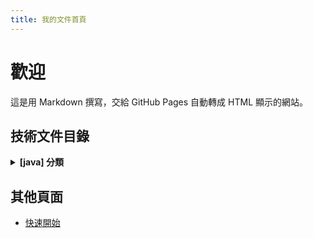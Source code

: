 ```yaml
---
title: 我的文件首頁
---
```


# 歡迎
這是用 Markdown 撰寫，交給 GitHub Pages 自動轉成 HTML 顯示的網站。

<!--生成區域Start-->
## 技術文件目錄

<details>
<summary><strong>[java] 分類</strong></summary>

- **[[java] 多端口接收請求](java/多端口接收請求.md)**
  - 關鍵字: `spring boot`, `undertow`, `port設定`
- **[[java] 必填欄位的檢查](java/必填欄位的檢查.md)**(未完成)
  - 關鍵字: `spring boot`, `spring-validation`, `必填欄位`

</details>


<!--生成區域End-->

## 其他頁面
- [快速開始](guide.md)
